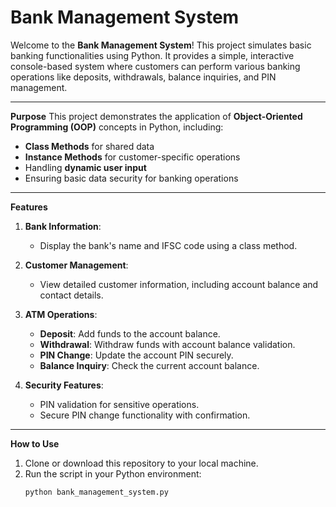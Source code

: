 # **Bank Management System**

Welcome to the **Bank Management System**! This project simulates basic banking functionalities using Python. It provides a simple, interactive console-based system where customers can perform various banking operations like deposits, withdrawals, balance inquiries, and PIN management.

---

**Purpose**
This project demonstrates the application of **Object-Oriented Programming (OOP)** concepts in Python, including:
- **Class Methods** for shared data
- **Instance Methods** for customer-specific operations
- Handling **dynamic user input**
- Ensuring basic data security for banking operations

---

**Features**
1. **Bank Information**:
   - Display the bank's name and IFSC code using a class method.

2. **Customer Management**:
   - View detailed customer information, including account balance and contact details.

3. **ATM Operations**:
   - **Deposit**: Add funds to the account balance.
   - **Withdrawal**: Withdraw funds with account balance validation.
   - **PIN Change**: Update the account PIN securely.
   - **Balance Inquiry**: Check the current account balance.

4. **Security Features**:
   - PIN validation for sensitive operations.
   - Secure PIN change functionality with confirmation.

---

**How to Use**
1. Clone or download this repository to your local machine.
2. Run the script in your Python environment:
   ```bash
   python bank_management_system.py
